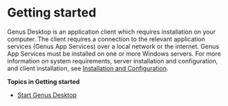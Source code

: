 # Getting started

Genus Desktop is an application client which requires installation on your computer. The client requires a connection to the relevant application services (Genus App Services) over a local network or the internet. Genus App Services must be installed on one or more Windows servers. For more information on system requirements, server installation and configuration, and client installation, see [Installation and Configuration](../developers/installation-and-configuration/index.md). 

**Topics in Getting started**

* [Start Genus Desktop](../users/getting-started/start-the-genus-desktop-client.md)
